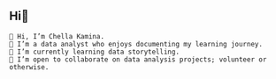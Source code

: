 ## Hi👋



    👋 Hi, I’m Chella Kamina.
    👀 I’m a data analyst who enjoys documenting my learning journey.
    🌱 I’m currently learning data storytelling.
    👯 I’m open to collaborate on data analysis projects; volunteer or otherwise.

<!--
**rkchellah/rkchellah** is a ✨ _special_ ✨ repository because its `README.md` (this file) appears on your GitHub profile.

Here are some ideas to get you started:

- 🔭 I’m currently working on ...
- 🌱 I’m currently learning ...
- 👯 I’m looking to collaborate on ...
- 🤔 I’m looking for help with ...
- 💬 Ask me about ...
- 📫 How to reach me: ...
- 😄 Pronouns: ...
- ⚡ Fun fact: ...
-->
